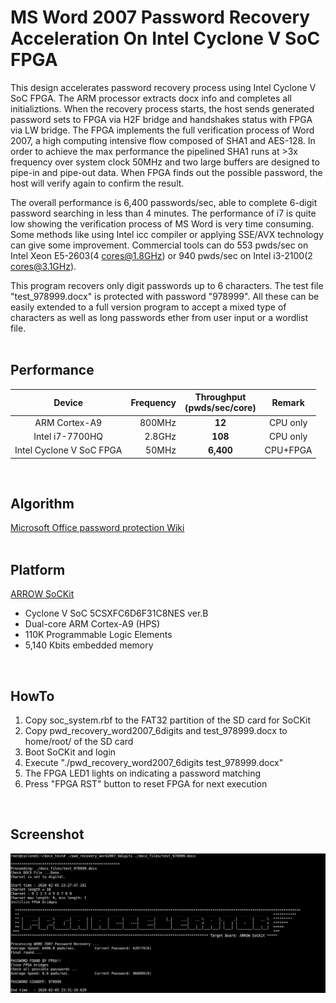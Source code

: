 # MS Word 2007 Password Recovery Acceleration On Intel Cyclone V SoC FPGA
This design accelerates password recovery process using Intel Cyclone V SoC FPGA. The ARM processor extracts docx info and completes all initializtions. When the recovery process starts, the host sends generated password sets to FPGA via H2F bridge and handshakes status with FPGA via LW bridge. The FPGA implements the full verification process of Word 2007, a high computing intensive flow composed of SHA1 and AES-128. In order to achieve the max performance the pipelined SHA1 runs at >3x frequency over system clock 50MHz and two large buffers are designed to pipe-in and pipe-out data. When FPGA finds out the possible password, the host will verify again to confirm the result. 

The overall performance is 6,400 passwords/sec, able to complete 6-digit password searching in less than 4 minutes. The performance of i7 is quite low showing the verification process of MS Word is very time consuming. Some methods like using Intel icc compiler or applying SSE/AVX technology can give some improvement. Commercial tools can do 553 pwds/sec on Intel Xeon E5-2603(4 cores@1.8GHz) or 940 pwds/sec on Intel i3-2100(2 cores@3.1GHz).

This program recovers only digit passwords up to 6 characters. The test file "test_978999.docx" is protected with password "978999". All these can be easily extended to a full version program to accept a mixed type of characters as well as long passwords ether from user input or a wordlist file. 
<br/>
<br/>

Performance
------
| Device | Frequency | Throughput<br/>(pwds/sec/core) | Remark |
| :---: | ---: | :---: | :---: |
| ARM Cortex-A9 | 800MHz | **12**  | CPU only |
| Intel i7-7700HQ | 2.8GHz | **108** | CPU only |
| Intel Cyclone V SoC FPGA | 50MHz | **6,400** | CPU+FPGA |

<br/>

Algorithm
------
[Microsoft Office password protection Wiki](https://en.wikipedia.org/wiki/Microsoft_Office_password_protection)
<br/>
<br/>

Platform
------
[ARROW SoCKit](https://www.arrow.com/en/products/sockit/arrow-development-tools)
* Cyclone V SoC 5CSXFC6D6F31C8NES ver.B
* Dual-core ARM Cortex-A9 (HPS)
* 110K Programmable Logic Elements
* 5,140 Kbits embedded memory
<br/>

HowTo
------
1. Copy soc_system.rbf to the FAT32 partition of the SD card for SoCKit
2. Copy pwd_recovery_word2007_6digits and test_978999.docx to home/root/ of the SD card
3. Boot SoCKit and login
4. Execute "./pwd_recovery_word2007_6digits test_978999.docx"
5. The FPGA LED1 lights on indicating a password matching
6. Press "FPGA RST" button to reset FPGA for next execution
<br/>

Screenshot
------
![](result_screenshot.png)

